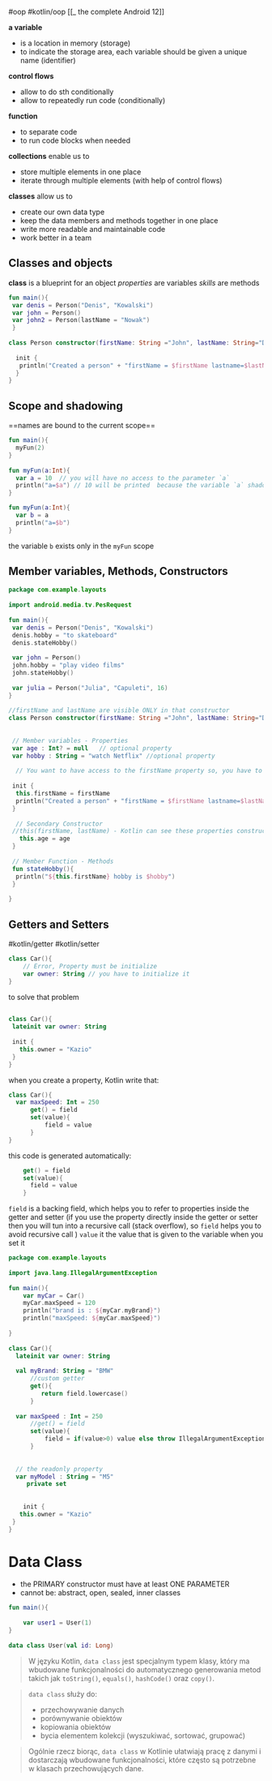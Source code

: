 #oop  #kotlin/oop 
[[_ the complete Android 12]]

**a variable** 
- is a location in memory (storage)
- to indicate the storage area, each variable should be given a unique name (identifier)

**control flows**
- allow to do sth conditionally
- allow to repeatedly run code (conditionally)

**function**
- to separate code
- to run code blocks when needed

**collections**
enable us to
- store multiple elements in one place
- iterate through multiple elements (with help of control flows)

**classes**
allow us to
- create our own data type
- keep the data members and methods together in one place
- write more readable and  maintainable code
- work better in a team

## Classes and objects
**class** is a blueprint for an object
*properties* are variables
*skills* are methods

```kotlin
fun main(){  
 var denis = Person("Denis", "Kowalski")  
 var john = Person()  
 var john2 = Person(lastName = "Nowak")  
 }  
  
class Person constructor(firstName: String ="John", lastName: String="Doe"){  
  
  init {  
   println("Created a person" + "firstName = $firstName lastname=$lastName")  
  }  
}
```


## Scope and shadowing














==names are bound to the current scope==

```kotlin
fun main(){  
  myFun(2)  
}  
  
fun myFun(a:Int){  
  var a = 10  // you will have no access to the parameter `a`
  println("a=$a") // 10 will be printed  because the variable `a` shadows the parameter `a`
}
```

```kotlin
fun myFun(a:Int){  
  var b = a  
  println("a=$b")    
}
```
the variable `b` exists only in the `myFun` scope


## Member variables, Methods, Constructors
```kotlin
package com.example.layouts  
  
import android.media.tv.PesRequest  
  
fun main(){  
 var denis = Person("Denis", "Kowalski")  
 denis.hobby = "to skateboard"  
 denis.stateHobby()  
  
 var john = Person()  
 john.hobby = "play video films"  
 john.stateHobby()  
  
 var julia = Person("Julia", "Capuleti", 16)  
}  
  
//firstName and lastName are visible ONLY in that constructor  
class Person constructor(firstName: String ="John", lastName: String="Doe"){  
  
  
 // Member variables - Properties  
 var age : Int? = null   // optional property  
 var hobby : String = "watch Netflix" //optional property  
  
  // You want to have access to the firstName property so, you have to add: var firstName: String? = null  
  
 init {  
  this.firstName = firstName  
  println("Created a person" + "firstName = $firstName lastname=$lastName")  
 }  
  
  // Secondary Constructor  
 //this(firstName, lastName) - Kotlin can see these properties constructor(firstName: String, lastName: String, age:Int):this(firstName, lastName){  
   this.age = age  
 }  
  
 // Member Function - Methods  
 fun stateHobby(){  
  println("${this.firstName} hobby is $hobby")  
 }  
  
}
```


## Getters and Setters
#kotlin/getter #kotlin/setter 
```kotlin
class Car(){
	// Error, Property must be initialize
	var owner: String // you have to initialize it
}
```

to solve that problem
```kotlin
  
class Car(){  
 lateinit var owner: String  
   
 init {  
   this.owner = "Kazio"  
 }  
}
```

when you create a property, Kotlin write that:
```kotlin
class Car(){
  var maxSpeed: Int = 250
	  get() = field
	  set(value){
		  field = value
	  }
}
```

this code is generated automatically:
```kotlin
	get() = field
	set(value){
	  field = value
	}
```

`field` is a backing field, which helps you to refer to properties inside the getter and setter (if you use the property directly inside the getter or setter then you will tun into a recursive call (stack overflow), so `field` helps you to avoid recursive call )
`value` it the value that is given to the variable when you set it

```kotlin
package com.example.layouts  
  
import java.lang.IllegalArgumentException  
  
fun main(){  
    var myCar = Car()  
    myCar.maxSpeed = 120  
    println("brand is : ${myCar.myBrand}")  
    println("maxSpeed: ${myCar.maxSpeed}")  
  
}  
  
class Car(){  
  lateinit var owner: String  
  
  val myBrand: String = "BMW"  
      //custom getter  
      get(){  
         return field.lowercase()  
      }  
  
  var maxSpeed : Int = 250  
      //get() = field  
      set(value){  
          field = if(value>0) value else throw IllegalArgumentException("MaxSpeed must be > 0 ")  
      }  
  
  
  // the readonly property  
  var myModel : String = "M5"  
     private set  
  
  
    init {  
   this.owner = "Kazio"  
 }  
}
```







# Data Class
- the PRIMARY constructor must have at least ONE PARAMETER
- cannot be: abstract, open, sealed, inner classes
```kotlin
fun main(){  
  
    var user1 = User(1)  
}  
  
data class User(val id: Long)
```

>   W języku Kotlin, `data class` jest specjalnym typem klasy, który ma wbudowane funkcjonalności do automatycznego generowania metod takich jak `toString()`, `equals()`, `hashCode()` oraz `copy()`.

> `data class` służy do:
> - przechowywanie danych
> - porównywanie obiektów
> - kopiowania obiektów
> - bycia elementem kolekcji (wyszukiwać, sortować, grupować)

> Ogólnie rzecz biorąc, `data class` w Kotlinie ułatwiają pracę z danymi i dostarczają wbudowane funkcjonalności, które często są potrzebne w klasach przechowujących dane.




